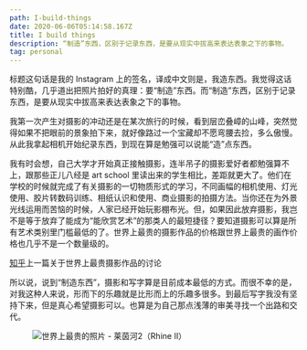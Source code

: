 ```yaml
---
path: I-build-things
date: 2020-06-06T05:14:58.167Z
title: I build things
description: “制造”东西，区别于记录东西，是要从现实中拔高来表达表象之下的事物。
tag: personal
---
```

标题这句话是我的 Instagram 上的签名，译成中文则是，我造东西。我觉得这话特别酷，几乎道出把照片拍好的真理：要“制造”东西。而“制造”东西，区别于记录东西，是要从现实中拔高来表达表象之下的事物。

我第一次产生对摄影的冲动还是在某次旅行的时候，看到层峦叠嶂的山峰，突然觉得如果不把眼前的景象拍下来，就好像路过一个宝藏却不愿弯腰去捡，多么傲慢。从此我拿起相机开始纪录东西，到现在算是勉强可以说能“造”点东西。

我有时会想，自己大学才开始真正接触摄影，连半吊子的摄影爱好者都勉强算不上，跟那些正儿八经是 art school 里读出来的学生相比，差距就更大了。他们在学校的时候就完成了有关摄影的一切物质形式的学习，不同画幅的相机使用、灯光使用、胶片转数码训练、相纸认识和使用、商业摄影的拍摄方法。当你还在为外景光线运用而苦恼的时候，人家已经开始玩影棚布光。但，如果因此放弃摄影，我岂不是等于放弃了能成为“能欣赏艺术”的那类人的最短捷径？要知道摄影可以算是所有艺术类别里门槛最低的了。世界上最贵的摄影作品的价格跟世界上最贵的画作价格也几乎不是一个数量级的。

<div class='tip tip-right'><p><a href="https://www.zhihu.com/question/19913692">知乎</a>上一篇关于世界上最贵摄影作品的讨论</p></div>

所以说，说到“制造东西”，摄影和写字算是目前成本最低的方式。而很不幸的是，对我这种人来说，形而下的乐趣就是比形而上的乐趣多很多。到最后写字我没有坚持下来，但是真心希望摄影可以。也算是为自己那点浅薄的审美寻找一个出路和交代。

<figure class='full-bleed'>

![世界上最贵的照片 - 莱茵河2（Rhine II）](/../assets/jf5hesmdehxq-kcpmxqdpqd2wv_psnog2mce6vrsas.jpg)

</figure>
